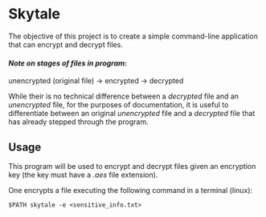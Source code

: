 # Skytale

The objective of this project is to create a simple command-line application that can encrypt and decrypt files.

#### *Note on stages of files in program*:

unencrypted (original file) -> encrypted -> decrypted

While their is no technical difference between a *decrypted* file and an *unencrypted* file, for the purposes of documentation, it is useful to differentiate between an original *unencrypted* file and a *decrypted* file that has already stepped through the program.

## Usage

This program will be used to encrypt and decrypt files given an encryption key (the key must have a *.aes* file extension).

One encrypts a file executing the following command in a terminal (linux): 
```
$PATH skytale -e <sensitive_info.txt>
```